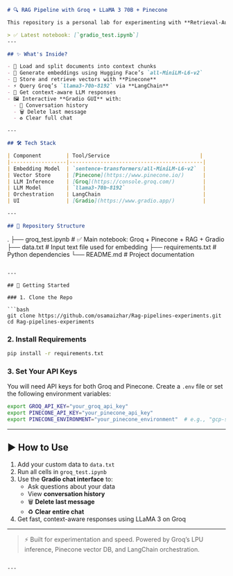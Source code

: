 ```markdown
# 🔍 RAG Pipeline with Groq + LLaMA 3 70B + Pinecone

This repository is a personal lab for experimenting with **Retrieval-Augmented Generation (RAG)** pipelines using the blazing-fast `llama3-70b-8192` model via **Groq**, document embedding via **Hugging Face**, and vector storage via **Pinecone**.

> ✅ Latest notebook: [`gradio_test.ipynb`]
---

## ✨ What's Inside?

- 📄 Load and split documents into context chunks
- 🧠 Generate embeddings using Hugging Face’s `all-MiniLM-L6-v2`
- 🧬 Store and retrieve vectors with **Pinecone**
- ⚡ Query Groq’s `llama3-70b-8192` via **LangChain**
- 💬 Get context-aware LLM responses
- 🖼️ Interactive **Gradio GUI** with:
  - 💬 Conversation history
  - 🗑️ Delete last message
  - ♻️ Clear full chat

---

## 🛠️ Tech Stack

| Component        | Tool/Service                             |
|------------------|-------------------------------------------|
| Embedding Model  | `sentence-transformers/all-MiniLM-L6-v2`  |
| Vector Store     | [Pinecone](https://www.pinecone.io/)      |
| LLM Inference    | [Groq](https://console.groq.com/)         |
| LLM Model        | `llama3-70b-8192`                         |
| Orchestration    | LangChain                                 |
| UI               | [Gradio](https://www.gradio.app/)         |

---

## 📂 Repository Structure

```
.
├── groq_test.ipynb            # ✅ Main notebook: Groq + Pinecone + RAG + Gradio
├── data.txt                   # Input text file used for embedding
├── requirements.txt           # Python dependencies
└── README.md                  # Project documentation
```

---

## 🚀 Getting Started

### 1. Clone the Repo

```bash
git clone https://github.com/osamaizhar/Rag-pipelines-experiments.git
cd Rag-pipelines-experiments
```

### 2. Install Requirements

```bash
pip install -r requirements.txt
```

### 3. Set Your API Keys

You will need API keys for both Groq and Pinecone. Create a `.env` file or set the following environment variables:

```bash
export GROQ_API_KEY="your_groq_api_key"
export PINECONE_API_KEY="your_pinecone_api_key"
export PINECONE_ENVIRONMENT="your_pinecone_environment"  # e.g., "gcp-starter"
```

---

## ▶️ How to Use

1. Add your custom data to `data.txt`
2. Run all cells in `groq_test.ipynb`
3. Use the **Gradio chat interface** to:
   - Ask questions about your data
   - View **conversation history**
   - 🗑️ **Delete last message**
   - ♻️ **Clear entire chat**
4. Get fast, context-aware responses using LLaMA 3 on Groq

---

> ⚡ Built for experimentation and speed. Powered by Groq’s LPU inference, Pinecone vector DB, and LangChain orchestration.
```

---

